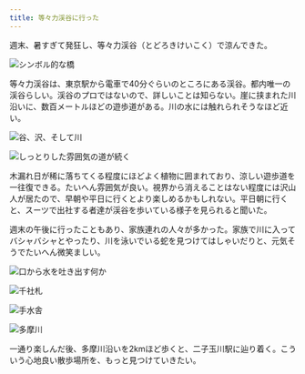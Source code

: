 ```yaml
---
title: 等々力渓谷に行った
---
```

週末、暑すぎて発狂し、等々力渓谷（とどろきけいこく）で涼んできた。

![](https://lh4.googleusercontent.com/ujOn98XurF-3_jdvvvXjcX8Vh2MbLu6LWUhjH3QtVargDPaUtycCx965eM2pikHkeA-sAfcpv1k94679EEXA0eGHEeFqesmuTqcNa8yoYFqQRIn6hXkLr1D1Iz38dW_rYww1uFdigBkmrGnZwRUFs_MmOdSH88KEvCJpTCu_c4TEwsapKA9U8kToOie66Q "シンボル的な橋")

等々力渓谷は、東京駅から電車で40分ぐらいのところにある渓谷。都内唯一の渓谷らしい。渓谷のプロではないので、詳しいことは知らない。崖に挟まれた川沿いに、数百メートルほどの遊歩道がある。川の水には触れられそうなほど近い。

![](https://lh4.googleusercontent.com/EIRZVhpuocXZRP9LK6rG-aWC3HKTQfw8ObC-l7SgWPV9EHDJ0erV3NCLA_4Whv8M0rmMspvdjpv2l4mXRR0cgg2c2AKICjFde4vuBtFPnw85-OXyPr7PWbcnXgbDxVmi_m6njbAhqjsv1QN2FTy2dkHDlkfz-OLiDaLmlcLAKYMJJqxNHlq2oUv1MQ-ouQ "谷、沢、そして川")

![](https://lh6.googleusercontent.com/QyaGJpcrAayBziEUwD6_h3OVdPzsbuofjAJ4sfTTMB58dZycvI0O5pZ3ljiYYJLVZqHqXKjXxDA4rtNXODLTD0Qwq-_4xn7-LRgKzKEA7PC_xQF-7Me7hhQGqTayZdBX18MjjloU5BGmDf29XuEX-WPF9LIJi4mpmQpaWhhG0GQ15ntJegupZwkkmnJxOA "しっとりした雰囲気の道が続く")

木漏れ日が稀に落ちてくる程度にほどよく植物に囲まれており、涼しい遊歩道を一往復できる。たいへん雰囲気が良い。視界から消えることはない程度には沢山人が居たので、早朝や平日に行くとより楽しめるかもしれない。平日朝に行くと、スーツで出社する者達が渓谷を歩いている様子を見られると聞いた。

週末の午後に行ったこともあり、家族連れの人々が多かった。家族で川に入ってバシャバシャとやったり、川を泳いでいる蛇を見つけてはしゃいだりと、元気そうでたいへん微笑ましい。

![](https://lh5.googleusercontent.com/GCGNcpap3f7cl0DlGYbuFHmTxOkfBUJglt4jECqhiqwlkRc--nSDSMS_44jFQJUY4TIu58TlhOAvdvFNGktBUQvVF26fEnhtbgg7iZbv6ArcERk0gMn8KiiSbqrPciTgej_19aZ2q9EqzYsmIvzqjsG4InOXkMWE_nYR2qSotFH5cYY-RULiMr00ayx9vw "口から水を吐き出す何か")

![](https://lh4.googleusercontent.com/Ek1KYSsgnJZv0RAlFkHXoVsdjMOqodv1FlTBvvNDQLcb-PbjW4qJbhClObMAmIsujXkahzhQsxGcjUl-Vx7UIZ9TMZbzPv8az14L9UGaO7ay1Tq-rJk9Tb4Iz97hGIFWoyYwTkSAClcQD3xSUXo8ttBn-cd2M-LjpkKdfbMOyDpWGgYOLrKkdg3Rcjg3Og "千社札")

![](https://lh3.googleusercontent.com/4H6sS4mFCEEIH7U5PjyK80SzlKD0KJpeu6h0VjgbBGMAftAAkxAQFFSH5XTULZSipm1OLJ1nK1c7Nh1UtykhWLoxOylaEyQBPMOeK2tGoHaDr6J4gKX4ay71oiLLxiJHDnH6AdGB6k69kjjKi98j30BTf87i-v1W5yAZ4tzyPXLZZM05ZE0ZvZkmH0JgQQ "手水舎")

![](https://lh6.googleusercontent.com/tfvxxqrFFjdG1utT9SPRBOJdGD-o_Njzu1kHSnqw4cMLbAOfipfUDk3Ou-Y-AUk2jUw3UBEuYDT_I3wviiOUbfdunixLM2eInkqgw4fDn4kgwLsbbIUYYCxfcf0G7IrMKuSql6iYXIB8eX-NVGQEbdlSQXYmB1YwfuSEFGyLrtI60iI4cwvYvC0N63aaZQ "多摩川")

一通り楽しんだ後、多摩川沿いを2kmほど歩くと、二子玉川駅に辿り着く。こういう心地良い散歩場所を、もっと見つけていきたい。
